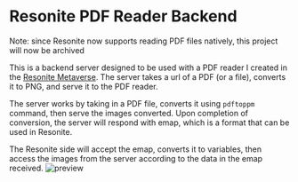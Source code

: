 # Resonite PDF Reader Backend
Note: since Resonite now supports reading PDF files natively, this project will now be archived

This is a backend server designed to be used with a PDF reader I created in the [Resonite Metaverse](https://resonite.com/).
The server takes a url of a PDF (or a file), converts it to PNG, and serve it to the PDF reader.

The server works by taking in a PDF file, converts it using `pdftoppm` command, then serve the images converted. Upon completion of conversion, the server will respond with emap, which is a format that can be used in Resonite.

The Resonite side will accept the emap, converts it to variables, then access the images from the server according to the data in the emap received.
![preview](./preview.jpg)
